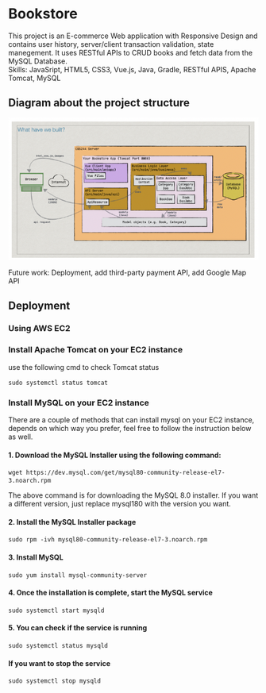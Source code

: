 # Bookstore
This project is an E-commerce Web application with Responsive Design and contains user history, server/client transaction validation, state manegement. 
It uses RESTful APIs to CRUD books and fetch data from the MySQL Database.  
Skills: JavaSript, HTML5, CSS3, Vue.js, Java, Gradle, RESTful APIS, Apache Tomcat, MySQL

## Diagram about the project structure
<p align="center">
  <img src="https://github.com/namaws/Bookstore/blob/main/sceenshot.png" width="700" title="hover text">
</p>

Future work: Deployment, add third-party payment API, add Google Map API

## Deployment
### Using AWS EC2 
### Install Apache Tomcat on your EC2 instance
use the following cmd to check Tomcat status
```
sudo systemctl status tomcat
```
### Install MySQL on your EC2 instance
There are a couple of methods that can install mysql on your EC2 instance, depends on which way you prefer, feel free to follow the instruction below as well.  
#### 1. Download the MySQL Installer using the following command:
```
wget https://dev.mysql.com/get/mysql80-community-release-el7-3.noarch.rpm
```
The above command is for downloading the MySQL 8.0 installer. If you want a different version, just replace mysql180 with the version you want.
#### 2. Install the MySQL Installer package
```
sudo rpm -ivh mysql80-community-release-el7-3.noarch.rpm
```
#### 3. Install MySQL
```
sudo yum install mysql-community-server
```
#### 4. Once the installation is complete, start the MySQL service
```
sudo systemctl start mysqld
```
#### 5. You can check if the service is running
```
sudo systemctl status mysqld
```

#### If you want to stop the service
```
sudo systemctl stop mysqld
```
